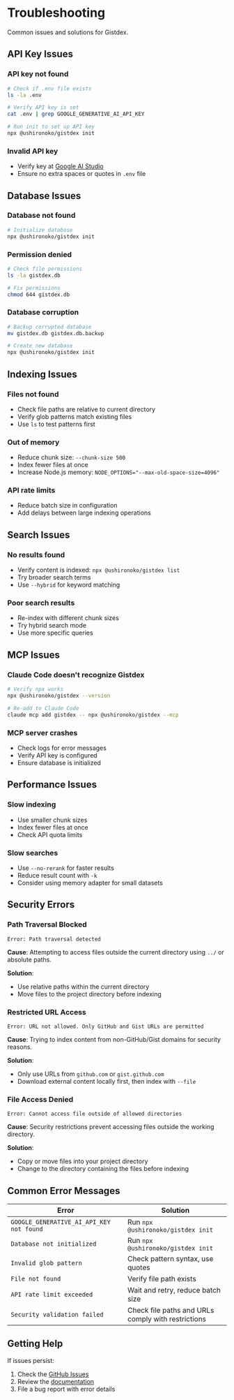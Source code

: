 # Troubleshooting

Common issues and solutions for Gistdex.

## API Key Issues

### API key not found

```bash
# Check if .env file exists
ls -la .env

# Verify API key is set
cat .env | grep GOOGLE_GENERATIVE_AI_API_KEY

# Run init to set up API key
npx @ushironoko/gistdex init
```

### Invalid API key

- Verify key at [Google AI Studio](https://makersuite.google.com/app/apikey)
- Ensure no extra spaces or quotes in `.env` file

## Database Issues

### Database not found

```bash
# Initialize database
npx @ushironoko/gistdex init
```

### Permission denied

```bash
# Check file permissions
ls -la gistdex.db

# Fix permissions
chmod 644 gistdex.db
```

### Database corruption

```bash
# Backup corrupted database
mv gistdex.db gistdex.db.backup

# Create new database
npx @ushironoko/gistdex init
```

## Indexing Issues

### Files not found

- Check file paths are relative to current directory
- Verify glob patterns match existing files
- Use `ls` to test patterns first

### Out of memory

- Reduce chunk size: `--chunk-size 500`
- Index fewer files at once
- Increase Node.js memory: `NODE_OPTIONS="--max-old-space-size=4096"`

### API rate limits

- Reduce batch size in configuration
- Add delays between large indexing operations

## Search Issues

### No results found

- Verify content is indexed: `npx @ushironoko/gistdex list`
- Try broader search terms
- Use `--hybrid` for keyword matching

### Poor search results

- Re-index with different chunk sizes
- Try hybrid search mode
- Use more specific queries

## MCP Issues

### Claude Code doesn't recognize Gistdex

```bash
# Verify npx works
npx @ushironoko/gistdex --version

# Re-add to Claude Code
claude mcp add gistdex -- npx @ushironoko/gistdex --mcp
```

### MCP server crashes

- Check logs for error messages
- Verify API key is configured
- Ensure database is initialized

## Performance Issues

### Slow indexing

- Use smaller chunk sizes
- Index fewer files at once
- Check API quota limits

### Slow searches

- Use `--no-rerank` for faster results
- Reduce result count with `-k`
- Consider using memory adapter for small datasets

## Security Errors

### Path Traversal Blocked

```
Error: Path traversal detected
```

**Cause**: Attempting to access files outside the current directory using `../` or absolute paths.

**Solution**: 
- Use relative paths within the current directory
- Move files to the project directory before indexing

### Restricted URL Access

```
Error: URL not allowed. Only GitHub and Gist URLs are permitted
```

**Cause**: Trying to index content from non-GitHub/Gist domains for security reasons.

**Solution**:
- Only use URLs from `github.com` or `gist.github.com`
- Download external content locally first, then index with `--file`

### File Access Denied

```
Error: Cannot access file outside of allowed directories
```

**Cause**: Security restrictions prevent accessing files outside the working directory.

**Solution**:
- Copy or move files into your project directory
- Change to the directory containing the files before indexing

## Common Error Messages

| Error | Solution |
|-------|----------|
| `GOOGLE_GENERATIVE_AI_API_KEY not found` | Run `npx @ushironoko/gistdex init` |
| `Database not initialized` | Run `npx @ushironoko/gistdex init` |
| `Invalid glob pattern` | Check pattern syntax, use quotes |
| `File not found` | Verify file path exists |
| `API rate limit exceeded` | Wait and retry, reduce batch size |
| `Security validation failed` | Check file paths and URLs comply with restrictions |

## Getting Help

If issues persist:

1. Check the [GitHub Issues](https://github.com/ushironoko/gistdex/issues)
2. Review the [documentation](../guide/getting-started.md)
3. File a bug report with error details